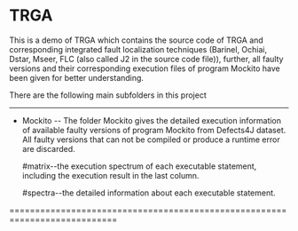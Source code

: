 
TRGA
==========
This is a demo of TRGA which contains the source code of TRGA and corresponding integrated fault localization techniques (Barinel, Ochiai, Dstar, Mseer, FLC (also called J2 in the source code file)), further, all faulty versions and their corresponding execution files of program Mockito have been given for better understanding.

There are the following main subfolders in this project
_____________
* Mockito -- The folder Mockito gives the detailed execution information of available faulty versions of program Mockito from Defects4J dataset. All faulty versions that can not be compiled or produce a runtime error are discarded.

    #matrix--the execution spectrum of each executable statement, including the execution result in the last column.

    #spectra--the detailed information about each executable statement.

===========================================================================


